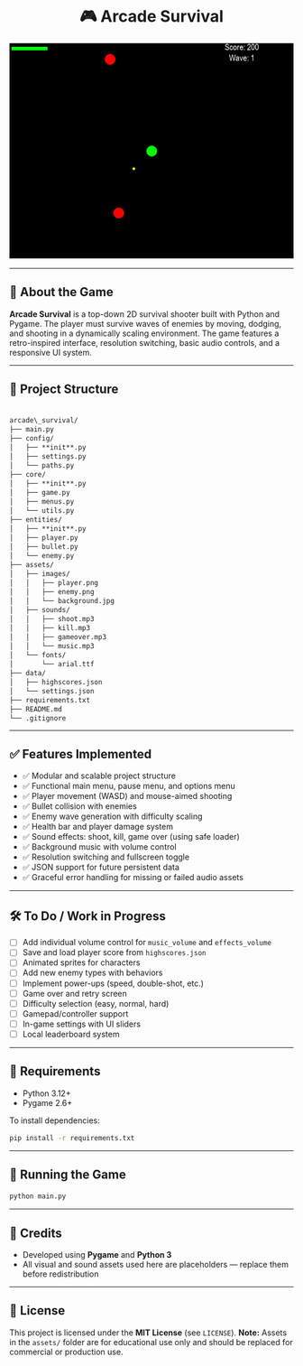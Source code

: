 <h1 align="center">🎮 Arcade Survival</h1>

<p align="center">
  <img src="assets/images/background.jpg" alt="Arcade Survival Screenshot" width="600"/>
</p>

---

## 📖 About the Game

**Arcade Survival** is a top-down 2D survival shooter built with Python and Pygame. The player must survive waves of enemies by moving, dodging, and shooting in a dynamically scaling environment. The game features a retro-inspired interface, resolution switching, basic audio controls, and a responsive UI system.

---

## 📂 Project Structure

```

arcade\_survival/
├── main.py
├── config/
│   ├── **init**.py
│   ├── settings.py
│   └── paths.py
├── core/
│   ├── **init**.py
│   ├── game.py
│   ├── menus.py
│   └── utils.py
├── entities/
│   ├── **init**.py
│   ├── player.py
│   ├── bullet.py
│   └── enemy.py
├── assets/
│   ├── images/
│   │   ├── player.png
│   │   ├── enemy.png
│   │   └── background.jpg
│   ├── sounds/
│   │   ├── shoot.mp3
│   │   ├── kill.mp3
│   │   ├── gameover.mp3
│   │   └── music.mp3
│   └── fonts/
│       └── arial.ttf
├── data/
│   ├── highscores.json
│   └── settings.json
├── requirements.txt
├── README.md
└── .gitignore

````

---

## ✅ Features Implemented

- ✅ Modular and scalable project structure
- ✅ Functional main menu, pause menu, and options menu
- ✅ Player movement (WASD) and mouse-aimed shooting
- ✅ Bullet collision with enemies
- ✅ Enemy wave generation with difficulty scaling
- ✅ Health bar and player damage system
- ✅ Sound effects: shoot, kill, game over (using safe loader)
- ✅ Background music with volume control
- ✅ Resolution switching and fullscreen toggle
- ✅ JSON support for future persistent data
- ✅ Graceful error handling for missing or failed audio assets

---

## 🛠️ To Do / Work in Progress

- ☐ Add individual volume control for `music_volume` and `effects_volume`
- ☐ Save and load player score from `highscores.json`
- ☐ Animated sprites for characters
- ☐ Add new enemy types with behaviors
- ☐ Implement power-ups (speed, double-shot, etc.)
- ☐ Game over and retry screen
- ☐ Difficulty selection (easy, normal, hard)
- ☐ Gamepad/controller support
- ☐ In-game settings with UI sliders
- ☐ Local leaderboard system

---

## 🧩 Requirements

- Python 3.12+
- Pygame 2.6+

To install dependencies:

```bash
pip install -r requirements.txt
````

---

## 🚀 Running the Game

```bash
python main.py
```

---

## 🧠 Credits

* Developed using **Pygame** and **Python 3**
* All visual and sound assets used here are placeholders — replace them before redistribution

---

## 📃 License

This project is licensed under the **MIT License** (see `LICENSE`).
**Note:** Assets in the `assets/` folder are for educational use only and should be replaced for commercial or production use.